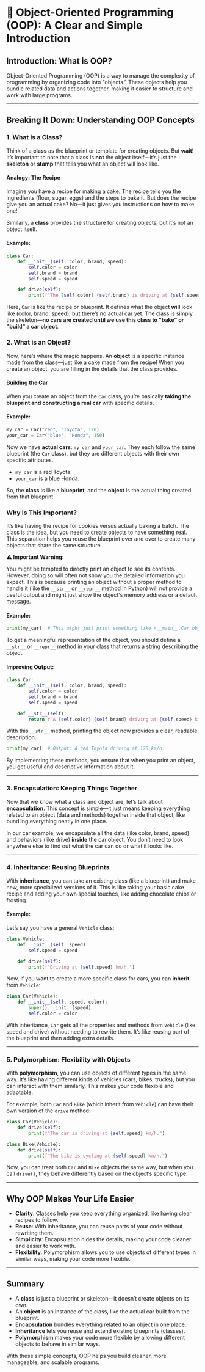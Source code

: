 # 🧙 **Object-Oriented Programming (OOP): A Clear and Simple Introduction**

## Introduction: What is OOP?

Object-Oriented Programming (OOP) is a way to manage the complexity of programming by organizing code into "objects." These objects help you bundle related data and actions together, making it easier to structure and work with large programs.

---

## Breaking It Down: Understanding OOP Concepts

### 1. **What is a Class?**

Think of a **class** as the blueprint or template for creating objects. But **wait!** It’s important to note that a class is **not** the object itself—it’s just the **skeleton** or **stamp** that tells you what an object will look like.

#### Analogy: The Recipe

Imagine you have a recipe for making a cake. The recipe tells you the ingredients (flour, sugar, eggs) and the steps to bake it. But does the recipe give you an actual cake? No—it just gives you instructions on how to make one! 

Similarly, a **class** provides the structure for creating objects, but it’s not an object itself.

#### Example:
```python
class Car:
    def __init__(self, color, brand, speed):
        self.color = color
        self.brand = brand
        self.speed = speed

    def drive(self):
        print(f"The {self.color} {self.brand} is driving at {self.speed} km/h.")
```

Here, `Car` is like the recipe or blueprint. It defines what the object **will** look like (color, brand, speed), but there’s no actual car yet. The class is simply the skeleton—**no cars are created until we use this class to "bake" or "build" a car object**.

### 2. **What is an Object?**

Now, here’s where the magic happens. An **object** is a specific instance made from the class—just like a cake made from the recipe! When you create an object, you are filling in the details that the class provides.

#### Building the Car
When you create an object from the `Car` class, you’re basically **taking the blueprint and constructing a real car** with specific details.

#### Example:
```python
my_car = Car("red", "Toyota", 120)
your_car = Car("blue", "Honda", 150)
```
Now we have **actual cars**: `my_car` and `your_car`. They each follow the same blueprint (the `Car` class), but they are different objects with their own specific attributes.

- `my_car` is a red Toyota.
- `your_car` is a blue Honda.

So, the **class** is like a **blueprint**, and the **object** is the actual thing created from that blueprint.

### Why Is This Important?
It’s like having the recipe for cookies versus actually baking a batch. The class is the idea, but you need to create objects to have something real. This separation helps you reuse the blueprint over and over to create many objects that share the same structure.

**⚠️ Important Warning:**

You might be tempted to directly print an object to see its contents. However, doing so will often not show you the detailed information you expect. This is because printing an object without a proper method to handle it (like the `__str__` or `__repr__` method in Python) will not provide a useful output and might just show the object's memory address or a default message.

#### Example:
```python
print(my_car)  # This might just print something like <__main__.Car object at 0x7f7a0c4a7a30>
```

To get a meaningful representation of the object, you should define a `__str__` or `__repr__` method in your class that returns a string describing the object.

#### Improving Output:
```python
class Car:
    def __init__(self, color, brand, speed):
        self.color = color
        self.brand = brand
        self.speed = speed

    def __str__(self):
        return f"A {self.color} {self.brand} driving at {self.speed} km/h."
```

With this `__str__` method, printing the object now provides a clear, readable description.

```python
print(my_car)  # Output: A red Toyota driving at 120 km/h.
```

By implementing these methods, you ensure that when you print an object, you get useful and descriptive information about it.

---

### 3. **Encapsulation: Keeping Things Together**

Now that we know what a class and object are, let’s talk about **encapsulation**. This concept is simple—it just means keeping everything related to an object (data and methods) together inside that object, like bundling everything neatly in one place.

In our car example, we encapsulate all the data (like color, brand, speed) and behaviors (like drive) **inside** the car object. You don’t need to look anywhere else to find out what the car can do or what it looks like.

---

### 4. **Inheritance: Reusing Blueprints**

With **inheritance**, you can take an existing class (like a blueprint) and make new, more specialized versions of it. This is like taking your basic cake recipe and adding your own special touches, like adding chocolate chips or frosting.

#### Example:
Let’s say you have a general `Vehicle` class:
```python
class Vehicle:
    def __init__(self, speed):
        self.speed = speed

    def drive(self):
        print(f"Driving at {self.speed} km/h.")
```

Now, if you want to create a more specific class for cars, you can **inherit** from `Vehicle`:
```python
class Car(Vehicle):
    def __init__(self, speed, color):
        super().__init__(speed)
        self.color = color
```

With inheritance, `Car` gets all the properties and methods from `Vehicle` (like speed and drive) without needing to rewrite them. It’s like reusing part of the blueprint and then adding extra details.

---

### 5. **Polymorphism: Flexibility with Objects**

With **polymorphism**, you can use objects of different types in the same way. It’s like having different kinds of vehicles (cars, bikes, trucks), but you can interact with them similarly. This makes your code flexible and adaptable.

For example, both `Car` and `Bike` (which inherit from `Vehicle`) can have their own version of the `drive` method:
```python
class Car(Vehicle):
    def drive(self):
        print(f"The car is driving at {self.speed} km/h.")

class Bike(Vehicle):
    def drive(self):
        print(f"The bike is cycling at {self.speed} km/h.")
```

Now, you can treat both `Car` and `Bike` objects the same way, but when you call `drive()`, they behave differently based on the object’s specific type.

---

## Why OOP Makes Your Life Easier

- **Clarity**: Classes help you keep everything organized, like having clear recipes to follow.
- **Reuse**: With inheritance, you can reuse parts of your code without rewriting them.
- **Simplicity**: Encapsulation hides the details, making your code cleaner and easier to work with.
- **Flexibility**: Polymorphism allows you to use objects of different types in similar ways, making your code more flexible.

---

## Summary

- A **class** is just a blueprint or skeleton—it doesn’t create objects on its own.
- An **object** is an instance of the class, like the actual car built from the blueprint.
- **Encapsulation** bundles everything related to an object in one place.
- **Inheritance** lets you reuse and extend existing blueprints (classes).
- **Polymorphism** makes your code more flexible by allowing different objects to behave in similar ways.

With these simple concepts, OOP helps you build cleaner, more manageable, and scalable programs.